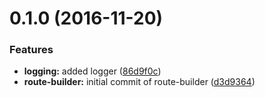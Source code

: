 <a name="0.1.0"></a>
# 0.1.0 (2016-11-20)


### Features

* **logging:** added logger ([86d9f0c](https://github.com/sketch7/ssv-au-core/commit/86d9f0c))
* **route-builder:** initial commit of route-builder ([d3d9364](https://github.com/sketch7/ssv-au-core/commit/d3d9364))




